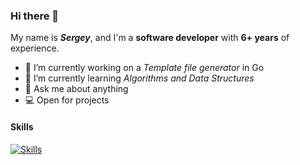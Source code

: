 ### Hi there 👋

My name is **_Sergey_**, and I'm a **software developer** with **6+ years** of experience.

- 🔭 I’m currently working on a _Template file generator_ in Go
- 🌱 I’m currently learning _Algorithms and Data Structures_
- 💬 Ask me about anything
- 💻 Open for projects

#### Skills
[![Skills](https://skillicons.dev/icons?i=js,ts,py,go,java,php,dart,html,css,vue,nuxtjs,bootstrap,deno,nestjs,spring,laravel,mongodb,postgres,redis,mysql,sqlite,rabbitmq,aws,firebase,kubernetes,graphql,flutter,bash,linux)](https://skillicons.dev)
